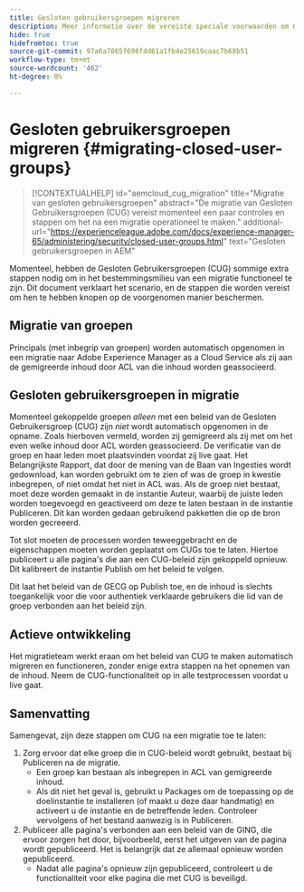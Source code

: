 ```yaml
---
title: Gesloten gebruikersgroepen migreren
description: Meer informatie over de vereiste speciale voorwaarden om Gesloten gebruikersgroepen in te schakelen na het migreren van inhoud naar Adobe Experience Manager as a Cloud Service.
hide: true
hidefromtoc: true
source-git-commit: 97a6a7865f696f4d61a1fb4e25619caac7b68b51
workflow-type: tm+mt
source-wordcount: '462'
ht-degree: 0%

---
```


# Gesloten gebruikersgroepen migreren {#migrating-closed-user-groups}

>[!CONTEXTUALHELP]
>id="aemcloud_cug_migration"
>title="Migratie van gesloten gebruikersgroepen"
>abstract="De migratie van Gesloten Gebruikersgroepen (CUG) vereist momenteel een paar controles en stappen om het na een migratie operationeel te maken."
>additional-url="https://experienceleague.adobe.com/docs/experience-manager-65/administering/security/closed-user-groups.html" text="Gesloten gebruikersgroepen in AEM"

Momenteel, hebben de Gesloten Gebruikersgroepen (CUG) sommige extra stappen nodig om in het bestemmingsmilieu van een migratie functioneel te zijn. Dit document verklaart het scenario, en de stappen die worden vereist om hen te hebben knopen op de voorgenomen manier beschermen.

## Migratie van groepen

Principals (met inbegrip van groepen) worden automatisch opgenomen in een migratie naar Adobe Experience Manager as a Cloud Service als zij aan de gemigreerde inhoud door ACL van die inhoud worden geassocieerd.

## Gesloten gebruikersgroepen in migratie

Momenteel gekoppelde groepen *alleen* met een beleid van de Gesloten Gebruikersgroep (CUG) zijn *niet* wordt automatisch opgenomen in de opname. Zoals hierboven vermeld, worden zij gemigreerd als zij met om het even welke inhoud door ACL worden geassocieerd. De verificatie van de groep en haar leden moet plaatsvinden voordat zij live gaat. Het Belangrijkste Rapport, dat door de mening van de Baan van Ingesties wordt gedownload, kan worden gebruikt om te zien of was de groep in kwestie inbegrepen, of niet omdat het niet in ACL was. Als de groep niet bestaat, moet deze worden gemaakt in de instantie Auteur, waarbij de juiste leden worden toegevoegd en geactiveerd om deze te laten bestaan in de instantie Publiceren. Dit kan worden gedaan gebruikend pakketten die op de bron worden gecreeerd.

Tot slot moeten de processen worden teweeggebracht en de eigenschappen moeten worden geplaatst om CUGs toe te laten. Hiertoe publiceert u alle pagina&#39;s die aan een CUG-beleid zijn gekoppeld opnieuw. Dit kalibreert de instantie Publish om het beleid te volgen.

Dit laat het beleid van de GECG op Publish toe, en de inhoud is slechts toegankelijk voor die voor authentiek verklaarde gebruikers die lid van de groep verbonden aan het beleid zijn.

## Actieve ontwikkeling

Het migratieteam werkt eraan om het beleid van CUG te maken automatisch migreren en functioneren, zonder enige extra stappen na het opnemen van de inhoud.
Neem de CUG-functionaliteit op in alle testprocessen voordat u live gaat.

## Samenvatting

Samengevat, zijn deze stappen om CUG na een migratie toe te laten:

1. Zorg ervoor dat elke groep die in CUG-beleid wordt gebruikt, bestaat bij Publiceren na de migratie.
   - Een groep kan bestaan als inbegrepen in ACL van gemigreerde inhoud.
   - Als dit niet het geval is, gebruikt u Packages om de toepassing op de doelinstantie te installeren (of maakt u deze daar handmatig) en activeert u de instantie en de betreffende leden. Controleer vervolgens of het bestand aanwezig is in Publiceren.
1. Publiceer alle pagina&#39;s verbonden aan een beleid van de GING, die ervoor zorgen het door, bijvoorbeeld, eerst het uitgeven van de pagina wordt gepubliceerd. Het is belangrijk dat ze allemaal opnieuw worden gepubliceerd.
   - Nadat alle pagina&#39;s opnieuw zijn gepubliceerd, controleert u de functionaliteit voor elke pagina die met CUG is beveiligd.

